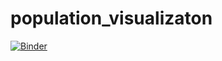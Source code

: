# population_visualizaton
[![Binder](https://mybinder.org/badge_logo.svg)](https://mybinder.org/v2/gh/youle921/population_visualizaton/main)
